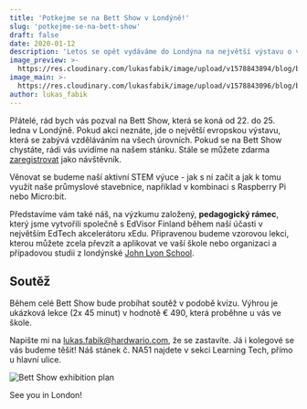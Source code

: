 ```yaml
---
title: 'Potkejme se na Bett Show v Londýně!'
slug: 'potkejme-se-na-bett-show'
draft: false
date: 2020-01-12
description: 'Letos se opět vydáváme do Londýna na největší výstavu o vzdělávání - Bett Show. Chystáte se také? Potkejme se! ěnovat se budeme naší aktivní STEM výuce - jak s ní začít a jak k tomu využít naše průmyslové stavebnice, například v kombinaci s Raspberry Pi nebo Micro:bit.'
image_preview: >-
  https://res.cloudinary.com/lukasfabik/image/upload/v1578843894/blog/bett-show-2020/1080x1080_Bett_Visit-us_3.png
image_main: >-
  https://res.cloudinary.com/lukasfabik/image/upload/v1578843096/blog/bett-show-2020/bett-wide.png
author: lukas_fabik
---
```


Přátelé, rád bych vás pozval na Bett Show, která se koná od 22. do 25. ledna v Londýně. Pokud akci neznáte, jde o největší evropskou výstavu, která se zabývá vzděláváním na všech úrovních. Pokud se na Bett Show chystáte, rádi vás uvidíme na našem stánku. Stále se můžete zdarma [zaregistrovat](https://www.bettshow.com/visiting-bett/bett-2020-visitor-registration) jako návštěvník.

Věnovat se budeme naší aktivní STEM výuce - jak s ní začít a jak k tomu využít naše průmyslové stavebnice, například v kombinaci s Raspberry Pi nebo Micro:bit.

Představíme vám také náš, na výzkumu založený, **pedagogický rámec**, který jsme vytvořili společně s EdVisor Finland během naší účasti v největším EdTech akcelerátoru xEdu. Připravenou budeme vzorovou lekci, kterou můžete zcela převzít a aplikovat ve vaší škole nebo organizaci a případovou studii z londýnské [John Lyon School](https://www.johnlyon.org).

## Soutěž

Během celé Bett Show bude probíhat soutěž v podobě kvízu. Výhrou je ukázková lekce (2x 45 minut) v hodnotě € 490, která proběhne u vás ve škole.

Napište mi na [lukas.fabik@hardwario.com](mailto:lukas.fabik@hardwario.com), že se zastavíte. Já i kolegové se vás budeme těšit! Náš stánek č. NA51 najdete v sekci Learning Tech, přímo u hlavní ulice.

![Bett Show exhibition plan](https://res.cloudinary.com/lukasfabik/image/upload/v1578842711/blog/bett-show-2020/bett-hw.png)

See you in London!
